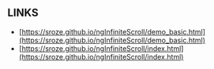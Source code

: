 ## LINKS 
* [https://sroze.github.io/ngInfiniteScroll/demo_basic.html](https://sroze.github.io/ngInfiniteScroll/demo_basic.html)
* [https://sroze.github.io/ngInfiniteScroll/index.html](https://sroze.github.io/ngInfiniteScroll/index.html)